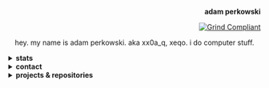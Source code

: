 <!--

Copyright © 2025 Adam Perkowski
This file is licensed under CC BY 4.0
See the LICENSE file for details

The license does not apply to the following files:
ecc_pub_key
rsa_pub_key

-->

<div align="right">

<b>adam perkowski</b>

[![Grind Compliant](https://img.shields.io/badge/Grind-Compliant-blue)](https://github.com/The-Grindhouse/guidelines)

</div>

<div align="center">

hey. my name is adam perkowski. aka xx0a_q, xeqo. i do computer stuff.

</div>

<details>
<summary><b>stats</b></summary>

<br>

<div align="center">

[![📊 WakaTime stats](https://github-readme-stats.vercel.app/api/wakatime?username=adamperkowski&layout=compact&theme=transparent&langs_count=12)](https://wakatime.com/@adamperkowski)

</div>
</details>

<details>
<summary><b>contact</b></summary>

<br>

<div align="center">

<adas1per@protonmail.com>

Discord • <a href="https://discord.com/users/1101820235566305290" target="_blank">@x.eqo</a><br>
Matrix • <a href="https://matrix.to/#/@xx0a_q:matrix.org" target="_blank">@xx0a_q:matrix.org</a>

[🌐 Website][my website] • [▶️ YouTube](https://youtube.com/channel/UC6dT__PRcG08t284qp6jRiQ) • [📽️ Twitch](https://twitch.tv/adamperkowski) • [🦋 Bluesky](https://bsky.app/profile/adamperkowski.dev)

<b>

[`00F6 1623 FB56 BC5B B709  4E63 4CE6 C117 2DF6 BE79`](ecc_pub_key)<br>
[`5A53 0832 DA91 20B0 CA57  DDB6 7CBD B58E CF1D 3478`](rsa_pub_key)

</b>

[donate](https://adamperkowski.dev/donate)

</div>
</details>

<details>
<summary><b>projects & repositories</b></summary>

<br>

<div align="center">

| emoji | name          | description                                         | language    |
|-------|---------------|-----------------------------------------------------|-------------|
| 🚦    | [nvrs]        | fast new version checker for software releases      | Rust        |
| 🌄    | [HighlightOS] | x86_64 OS (kernel) made from scratch                | Rust, ASM   |
| 🗳️    | [snapbox]     | HTTP Client Library for [Jule]                      | [Jule], C++ |
| >_    | [CLIQ]        | CLI library for [Jule]                              | [Jule]      |
| ⬆️    | [jpu]         | fast and lightweight ProtonUp alternative           | [Jule], C++ |
| 🐧    | [linutil]     | distro-agnostic toolbox for simplifying Linux tasks | Rust, Shell |
|       | [jule.nvim]   | official [Jule] plugin for Neovim                   | Lua, Vim    |
| 📦    | [PKGBUILDs]   | sources of AUR packages i maintain                  | Shell       |
| 🪟    | [dwm]         | my build of dwm + some dotfiles                     | C, Shell    |
| 🌐    | [my website]  | source of [adamperkowski.dev][my website]           | HTML, CSS   |

</div>
</details>

[nvrs]: https://github.com/adamperkowski/nvrs
[HighlightOS]: https://github.com/adamperkowski/highlightos
[snapbox]: https://github.com/adamperkowski/snapbox
[CLIQ]: https://github.com/adamperkowski/cliq
[jpu]: https://github.com/adamperkowski/jpu
[linutil]: https://github.com/christitustech/linutil
[jule.nvim]: https://github.com/julelang/jule.nvim
[PKGBUILDs]: https://github.com/adamperkowski/PKGBUILDs
[dwm]: https://github.com/adamperkowski/dwm
[my website]: https://adamperkowski.dev

[Jule]: https://jule.dev
